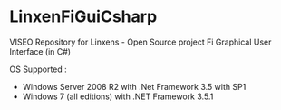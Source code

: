 # LinxenFiGuiCsharp
VISEO Repository for Linxens - Open Source project Fi Graphical User Interface (in C#)

OS Supported : 
 - Windows Server 2008 R2 with .Net Framework 3.5 with SP1
 - Windows 7 (all editions) with .NET Framework 3.5.1
 


